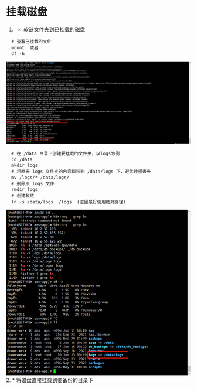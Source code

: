 # 挂载磁盘
1. * 软链文件夹到已挂载的磁盘
```shell
  # 查看已挂载的文件
  mount  或者
  df -h
```
  ![输出](./images/df%20-h.png)
```shell
  # 在 /data 目录下创建要挂载的文件夹，以logs为例
  cd /data
  mkdir logs
  # 将原来 logs 文件夹的内容都移到 /data/logs 下，避免数据丢失
  mv /logs/* /data/logs/
  # 删除原 logs 文件
  rmdir logs
  # 创建软链
  ln -s /data/logs ./logs  (这里最好使用绝对路径)
```
  ![ln](./images/ln.png)
2. * 将磁盘直接挂载到要备份的目录下 
  